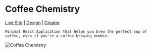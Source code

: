 # Coffee Chemistry

[Live Site](http://coffeechemistry.netlify.com/) | [Design](https://raw.githubusercontent.com/juliajcodes/CoffeeChemistry/master/images/CoffeeChemistry.jpg) | [Creator](http://juliacodes.com/)

```
Minimal React Application that helps you brew the perfect cup of
coffee, even if you're a coffee brewing newbie.
```

![Coffee Chemistry](https://raw.githubusercontent.com/juliajcodes/CoffeeChemistry/master/images/CoffeeChemistry.jpg "Coffee Chemistry")

